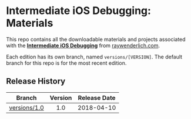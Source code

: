 # Intermediate iOS Debugging: Materials

This repo contains all the downloadable materials and projects associated with the **[Intermediate iOS Debugging](https://www.raywenderlich.com/4744-intermediate-ios-debugging)** from [raywenderlich.com](https://www.raywenderlich.com).

Each edition has its own branch, named `versions/[VERSION]`. The default branch for this repo is for the most recent edition.

## Release History

| Branch                                                                                   | Version | Release Date |
| ---------------------------------------------------------------------------------------- |:-------:|:------------:|
| [versions/1.0](https://github.com/raywenderlich/video-iosd2-materials/tree/versions/1.0) | 1.0     | 2018-04-10   |
